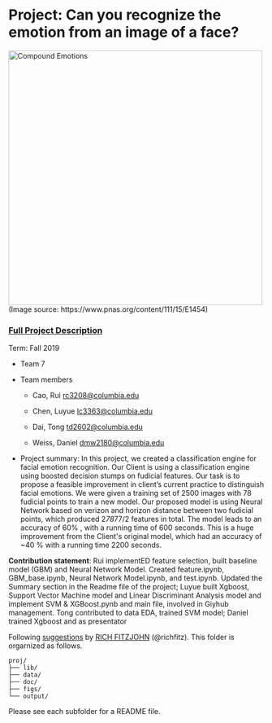 # Project: Can you recognize the emotion from an image of a face? 
<img src="figs/CE.jpg" alt="Compound Emotions" width="500"/>
(Image source: https://www.pnas.org/content/111/15/E1454)

### [Full Project Description](doc/project3_desc.md)

Term: Fall 2019

+ Team 7
+ Team members
	+ Cao, Rui rc3208@columbia.edu

	+ Chen, Luyue lc3363@columbia.edu

	+ Dai, Tong td2602@columbia.edu

	+ Weiss, Daniel dmw2180@columbia.edu

+ Project summary: In this project, we created a classification engine for facial emotion recognition. Our Client is using a classification engine using boosted decision stumps on fudicial features. Our task is to propose a feasible improvement in client’s current practice to distinguish facial emotions. We were given a training set of 2500 images with 78 fudicial points to train a new model. Our proposed model is using Neural Network based on verizon and horizon distance between two fudicial points, which produced 2*78*77/2 features in total. The model leads to an accuracy of 60% , with a running time of 600 seconds. This is a huge improvement from the Client's original model, which had an accuracy of ~40 % with a running time 2200 seconds. 
	
**Contribution statement**: 
 	Rui implementED feature selection, built baseline model (GBM) and Neural Network Model. Created feature.ipynb, GBM_base.ipynb, Neural Network Model.ipynb, and test.ipynb. Updated the Summary section in the Readme file of the project; Luyue built Xgboost, Support Vector Machine model and Linear Discriminant Analysis model and implement SVM & XGBoost.pynb and main file, involved in Giyhub management. Tong contributed to data EDA, trained SVM model; Daniel trained Xgboost and as presentator 

Following [suggestions](http://nicercode.github.io/blog/2013-04-05-projects/) by [RICH FITZJOHN](http://nicercode.github.io/about/#Team) (@richfitz). This folder is orgarnized as follows.

```
proj/
├── lib/
├── data/
├── doc/
├── figs/
└── output/
```

Please see each subfolder for a README file.
